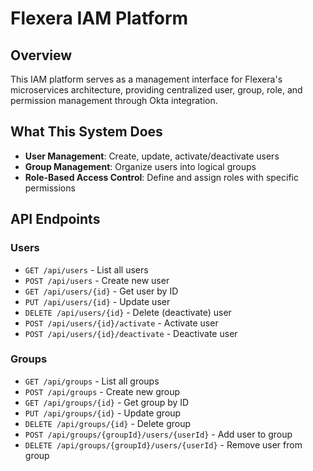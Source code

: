 # Flexera IAM Platform

## Overview

This IAM platform serves as a management interface for Flexera's microservices
architecture, providing centralized user, group, role, and permission management
through Okta integration.

## What This System Does

- **User Management**: Create, update, activate/deactivate users
- **Group Management**: Organize users into logical groups
- **Role-Based Access Control**: Define and assign roles with specific
  permissions

## API Endpoints

### Users

- `GET /api/users` - List all users
- `POST /api/users` - Create new user
- `GET /api/users/{id}` - Get user by ID
- `PUT /api/users/{id}` - Update user
- `DELETE /api/users/{id}` - Delete (deactivate) user
- `POST /api/users/{id}/activate` - Activate user
- `POST /api/users/{id}/deactivate` - Deactivate user

### Groups

- `GET /api/groups` - List all groups
- `POST /api/groups` - Create new group
- `GET /api/groups/{id}` - Get group by ID
- `PUT /api/groups/{id}` - Update group
- `DELETE /api/groups/{id}` - Delete group
- `POST /api/groups/{groupId}/users/{userId}` - Add user to group
- `DELETE /api/groups/{groupId}/users/{userId}` - Remove user from group
